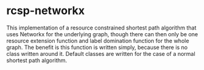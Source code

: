 # rcsp-networkx
This implementation of a resource constrained shortest path algorithm that uses Networkx for the underlying graph, though there can then only be one resource extension function and label domination function for the whole graph. The benefit is this function is written simply, because there is no class written around it. Default classes are written for the case of a normal shortest path algorithm.

